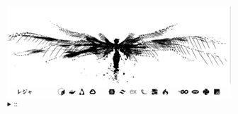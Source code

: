 <img src="./banner.png">
<details><summary> :: </summary>
<!--START_SECTION:waka-->

```
From: 09 August 2024 - To: 22 September 2025

Total Time: 1,889 hrs 52 mins

PHP                        468 hrs 3 mins  //////-------------------   22.96 %
Python                     418 hrs 8 mins  /////--------------------   20.52 %
Markdown                   222 hrs 7 mins  ///----------------------   10.90 %
Other                      148 hrs 16 mins //-----------------------   07.28 %
```

<!--END_SECTION:waka-->
</details>
